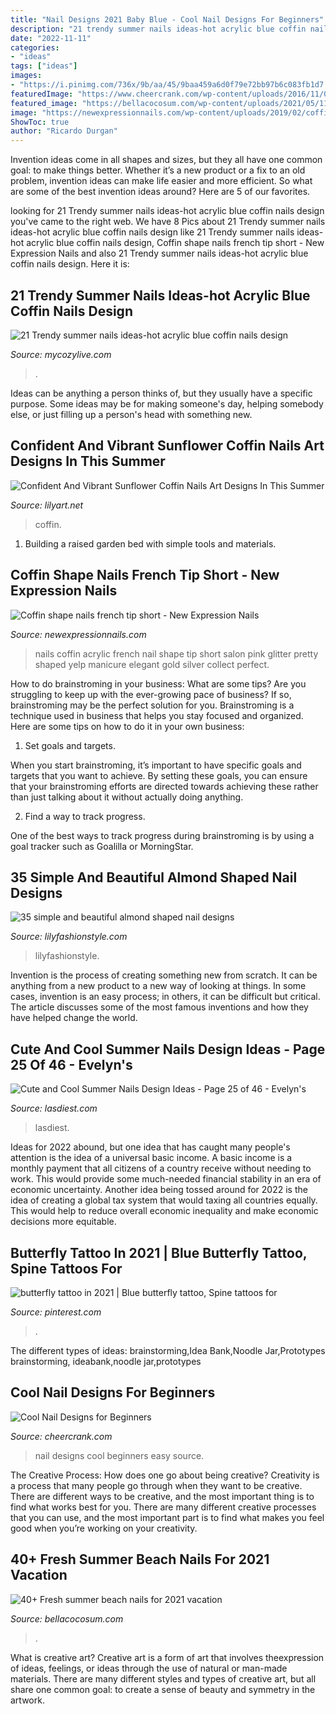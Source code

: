 ```yaml
---
title: "Nail Designs 2021 Baby Blue - Cool Nail Designs For Beginners"
description: "21 trendy summer nails ideas-hot acrylic blue coffin nails design"
date: "2022-11-11"
categories:
- "ideas"
tags: ["ideas"]
images:
- "https://i.pinimg.com/736x/9b/aa/45/9baa459a6d0f79e72bb97b6c083fb1d7.jpg"
featuredImage: "https://www.cheercrank.com/wp-content/uploads/2016/11/07-easy-nail-designs-beginners.jpg"
featured_image: "https://bellacocosum.com/wp-content/uploads/2021/05/11-10.jpg"
image: "https://newexpressionnails.com/wp-content/uploads/2019/02/coffin-shape-nails-french-tip-short-1.jpg"
ShowToc: true
author: "Ricardo Durgan"
---
```



Invention ideas come in all shapes and sizes, but they all have one common goal: to make things better. Whether it’s a new product or a fix to an old problem, invention ideas can make life easier and more efficient. So what are some of the best invention ideas around? Here are 5 of our favorites.

	

		
looking for 21 Trendy summer nails ideas-hot acrylic blue coffin nails design you've came to the right web. We have 8 Pics about 21 Trendy summer nails ideas-hot acrylic blue coffin nails design like 21 Trendy summer nails ideas-hot acrylic blue coffin nails design, Coffin shape nails french tip short - New Expression Nails and also 21 Trendy summer nails ideas-hot acrylic blue coffin nails design. Here it is:
		
    
## 21 Trendy Summer Nails Ideas-hot Acrylic Blue Coffin Nails Design

<img loading=lazy src="https://mycozylive.com/wp-content/uploads/2020/07/7-1.png" onerror="this.onerror=null;this.src='https://tse1.mm.bing.net/th?id=OIP.UCLaaxaOt41VYBOUPmnQ0wHaJu&amp;pid=15.1';" alt="21 Trendy summer nails ideas-hot acrylic blue coffin nails design">

_Source: mycozylive.com_

>. 

	

Ideas can be anything a person thinks of, but they usually have a specific purpose. Some ideas may be for making someone's day, helping somebody else, or just filling up a person's head with something new.

    
## Confident And Vibrant Sunflower Coffin Nails Art Designs In This Summer

<img loading=lazy src="https://lilyart.net/wp-content/uploads/2020/05/4-6.jpg" onerror="this.onerror=null;this.src='https://tse2.mm.bing.net/th?id=OIP.48ZteerSzZALPSR17LUy1AHaJ_&amp;pid=15.1';" alt="Confident And Vibrant Sunflower Coffin Nails Art Designs In This Summer">

_Source: lilyart.net_

>coffin. 

	

1. Building a raised garden bed with simple tools and materials.

    
## Coffin Shape Nails French Tip Short - New Expression Nails

<img loading=lazy src="https://newexpressionnails.com/wp-content/uploads/2019/02/coffin-shape-nails-french-tip-short-1.jpg" onerror="this.onerror=null;this.src='https://tse3.mm.bing.net/th?id=OIP.zjc_6C2tr03wCLkPI0-EmAHaJ4&amp;pid=15.1';" alt="Coffin shape nails french tip short - New Expression Nails">

_Source: newexpressionnails.com_

>nails coffin acrylic french nail shape tip short salon pink glitter pretty shaped yelp manicure elegant gold silver collect perfect. 

	

How to do brainstroming in your business: What are some tips?
Are you struggling to keep up with the ever-growing pace of business? If so, brainstroming may be the perfect solution for you. Brainstroming is a technique used in business that helps you stay focused and organized. Here are some tips on how to do it in your own business: 
1. Set goals and targets.

When you start brainstroming, it’s important to have specific goals and targets that you want to achieve. By setting these goals, you can ensure that your brainstroming efforts are directed towards achieving these rather than just talking about it without actually doing anything. 

2. Find a way to track progress.

One of the best ways to track progress during brainstroming is by using a goal tracker such as Goalilla or MorningStar.

    
## 35 Simple And Beautiful Almond Shaped Nail Designs

<img loading=lazy src="https://lilyfashionstyle.com/wp-content/uploads/2021/04/33-4-768x1152.jpg" onerror="this.onerror=null;this.src='https://tse2.mm.bing.net/th?id=OIP.H3NJWsZhmjR1LTr5k5yDQQHaLH&amp;pid=15.1';" alt="35 simple and beautiful almond shaped nail designs">

_Source: lilyfashionstyle.com_

>lilyfashionstyle. 

	

Invention is the process of creating something new from scratch. It can be anything from a new product to a new way of looking at things. In some cases, invention is an easy process; in others, it can be difficult but critical. The article discusses some of the most famous inventions and how they have helped change the world.

    
## Cute And Cool Summer Nails Design Ideas - Page 25 Of 46 - Evelyn&#039;s

<img loading=lazy src="https://www.lasdiest.com/wp-content/uploads/2020/03/davidhandcrafted_54731702_275608376659025_3450674410332679379_n-593x1024.jpg" onerror="this.onerror=null;this.src='https://tse3.mm.bing.net/th?id=OIP.3qxQd0QV0ZsJJpI2kjQcVAHaMy&amp;pid=15.1';" alt="Cute and Cool Summer Nails Design Ideas - Page 25 of 46 - Evelyn&#039;s">

_Source: lasdiest.com_

>lasdiest. 

	

Ideas for 2022 abound, but one idea that has caught many people's attention is the idea of a universal basic income. A basic income is a monthly payment that all citizens of a country receive without needing to work. This would provide some much-needed financial stability in an era of economic uncertainty. Another idea being tossed around for 2022 is the idea of creating a global tax system that would taxing all countries equally. This would help to reduce overall economic inequality and make economic decisions more equitable.

    
## Butterfly Tattoo In 2021 | Blue Butterfly Tattoo, Spine Tattoos For

<img loading=lazy src="https://i.pinimg.com/736x/9b/aa/45/9baa459a6d0f79e72bb97b6c083fb1d7.jpg" onerror="this.onerror=null;this.src='https://tse2.mm.bing.net/th?id=OIP.T8WyggT-EJIW0zS8XPSBqAHaJ3&amp;pid=15.1';" alt="butterfly tattoo in 2021 | Blue butterfly tattoo, Spine tattoos for">

_Source: pinterest.com_

>. 

	

The different types of ideas: brainstorming,Idea Bank,Noodle Jar,Prototypes
brainstorming, ideabank,noodle jar,prototypes

    
## Cool Nail Designs For Beginners

<img loading=lazy src="https://www.cheercrank.com/wp-content/uploads/2016/11/07-easy-nail-designs-beginners.jpg" onerror="this.onerror=null;this.src='https://tse3.mm.bing.net/th?id=OIP.qPR9OQk-MkoPxaRyk276UgHaJ4&amp;pid=15.1';" alt="Cool Nail Designs for Beginners">

_Source: cheercrank.com_

>nail designs cool beginners easy source. 

	

The Creative Process: How does one go about being creative?
Creativity is a process that many people go through when they want to be creative. There are different ways to be creative, and the most important thing is to find what works best for you. There are many different creative processes that you can use, and the most important part is to find what makes you feel good when you’re working on your creativity.

    
## 40+ Fresh Summer Beach Nails For 2021 Vacation

<img loading=lazy src="https://bellacocosum.com/wp-content/uploads/2021/05/11-10.jpg" onerror="this.onerror=null;this.src='https://tse3.mm.bing.net/th?id=OIP.U6jSgxQVFG6Ekb6JV034TwHaLH&amp;pid=15.1';" alt="40+ Fresh summer beach nails for 2021 vacation">

_Source: bellacocosum.com_

>. 

	

What is creative art?
Creative art is a form of art that involves theexpression of ideas, feelings, or ideas through the use of natural or man-made materials. There are many different styles and types of creative art, but all share one common goal: to create a sense of beauty and symmetry in the artwork.

